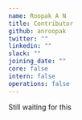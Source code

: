 ```yaml
---
name: Roopak A N
title: Contributor
github: anroopak
twitter: ""
linkedin: ""
slack: ""
joining_date: ""
core: false
intern: false
operations: false
---
```


Still waiting for this
